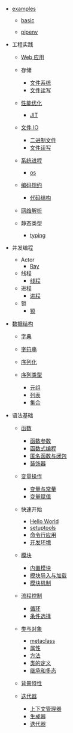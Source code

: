   - [examples](/examples/README.md)
    - [basic](/examples/basic/README.md)
      
    - [pipenv](/examples/pipenv/README.md)
      
  - 工程实践
    - [Web 应用](/工程实践/Web%20应用/README.md)
      
    - 存储
      - [文件系统](/工程实践/存储/文件系统.md)
      - [文件读写](/工程实践/存储/文件读写.md)
    - [性能优化](/工程实践/性能优化/README.md)
      - [JIT](/工程实践/性能优化/JIT.md)
    - [文件 IO](/工程实践/文件%20IO/README.md)
      - [二进制文件](/工程实践/文件%20IO/二进制文件.md)
      - [文件读写](/工程实践/文件%20IO/文件读写.md)
    - [系统进程](/工程实践/系统进程/README.md)
      - [os](/工程实践/系统进程/os.md)
    - [编码规约](/工程实践/编码规约/README.md)
      - [代码结构](/工程实践/编码规约/代码结构.md)
    - [网络解析](/工程实践/网络解析/README.md)
      
    - 静态类型
      - [typing](/工程实践/静态类型/typing.md)
  - 并发编程
    - Actor
      - [Ray](/并发编程/Actor/Ray.md)
    - 线程
      - [线程](/并发编程/线程/线程.md)
    - 进程
      - [进程](/并发编程/进程/进程.md)
    - 锁
      - [锁](/并发编程/锁/锁.md)
  - [数据结构](/数据结构/README.md)
    - [字典](/数据结构/字典.md)
    - [字符串](/数据结构/字符串.md)
    - [序列化](/数据结构/序列化/README.md)
      
    - [序列类型](/数据结构/序列类型/README.md)
      - [元组](/数据结构/序列类型/元组.md)
      - [列表](/数据结构/序列类型/列表.md)
      - [集合](/数据结构/序列类型/集合.md)
  - 语法基础
    - [函数](/语法基础/函数/README.md)
      - [函数参数](/语法基础/函数/函数参数.md)
      - [函数式编程](/语法基础/函数/函数式编程.md)
      - [匿名函数与闭包](/语法基础/函数/匿名函数与闭包.md)
      - [装饰器](/语法基础/函数/装饰器.md)
    - [变量操作](/语法基础/变量操作/README.md)
      - [变量与常量](/语法基础/变量操作/变量与常量.md)
      - [变量赋值](/语法基础/变量操作/变量赋值.md)
    - 快速开始
      - [Hello World](/语法基础/快速开始/Hello%20World.md)
      - [setuptools](/语法基础/快速开始/setuptools.md)
      - [命令行应用](/语法基础/快速开始/命令行应用.md)
      - [开发环境](/语法基础/快速开始/开发环境.md)
    - [模块](/语法基础/模块/README.md)
      - [内置模块](/语法基础/模块/内置模块.md)
      - [模块导入与加载](/语法基础/模块/模块导入与加载.md)
      - [模块机制](/语法基础/模块/模块机制.md)
    - [流程控制](/语法基础/流程控制/README.md)
      - [循环](/语法基础/流程控制/循环.md)
      - [条件选择](/语法基础/流程控制/条件选择.md)
    - [类与对象](/语法基础/类与对象/README.md)
      - [metaclass](/语法基础/类与对象/metaclass.md)
      - [属性](/语法基础/类与对象/属性.md)
      - [方法](/语法基础/类与对象/方法.md)
      - [类的定义](/语法基础/类与对象/类的定义.md)
      - [继承和多态](/语法基础/类与对象/继承和多态.md)
    - [背景特性](/语法基础/背景特性/README.md)
      
    - [迭代器](/语法基础/迭代器/README.md)
      - [上下文管理器](/语法基础/迭代器/上下文管理器.md)
      - [生成器](/语法基础/迭代器/生成器.md)
      - [迭代器](/语法基础/迭代器/迭代器.md)
